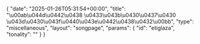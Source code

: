 {
    "date": "2025-01-26T05:31:54+00:00",
    "title": "\u00ab\u044d\u0442\u0438 \u0433\u043b\u0430\u0437\u0430 \u043d\u0430\u043f\u0440\u043e\u0442\u0438\u0432\u00bb",
    "type": "miscellaneous",
    "layout": "songpage",
    "params": {
        "id": "etiglaza",
        "tonality": ""
    }
}